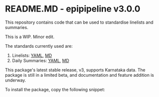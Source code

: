 # README.MD - epipipeline v3.0.0

This repository contains code that can be used to standardise linelists and summaries.

This is a WIP. Minor edit.

The standards currently used are:

1. Linelists: [YAML](https://raw.githubusercontent.com/dsih-artpark/data_documentation/production/documentation/EP/EP0005DS0014-KA_Dengue_LL/datadictionary.yaml), [MD](https://raw.githubusercontent.com/dsih-artpark/data_documentation/production/documentation/EP/EP0005DS0014-KA_Dengue_LL/datadictionary.MD)
2. Daily Summaries: [YAML](https://raw.githubusercontent.com/dsih-artpark/data_documentation/production/documentation/EP/EP0006DS0015-KA_Dengue_Daily_SUM/datadictionary.yaml), [MD](https://raw.githubusercontent.com/dsih-artpark/data_documentation/production/documentation/EP/EP0006DS0015-KA_Dengue_Daily_SUM/datadictionary.md)

This package's latest stable release, v3, supports Karnataka data. The package is still in a limited beta, and documentation and feature addition is underway.

To install the package, copy the following snippet: